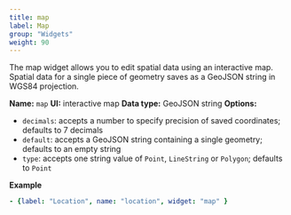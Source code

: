 ```yaml
---
title: map
label: Map
group: "Widgets"
weight: 90
---
```


The map widget allows you to edit spatial data using an interactive map. Spatial data for a single piece of geometry saves as a GeoJSON string in WGS84 projection.

**Name:** `map`
**UI:** interactive map
**Data type:** GeoJSON string
**Options:**

- `decimals`: accepts a number to specify precision of saved coordinates; defaults to 7 decimals
- `default`: accepts a GeoJSON string containing a single geometry; defaults to an empty string
- `type`: accepts one string value of `Point`, `LineString` or `Polygon`; defaults to `Point`

**Example**

```yaml
- {label: "Location", name: "location", widget: "map" }
  ```
